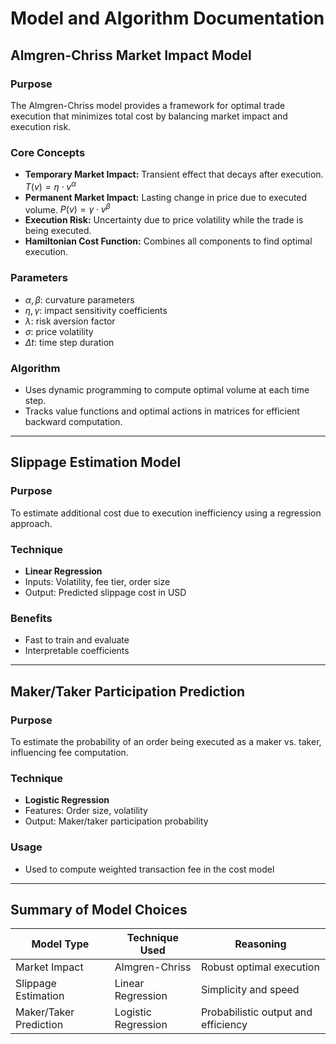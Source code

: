 # Model and Algorithm Documentation

##  Almgren-Chriss Market Impact Model

### Purpose

The Almgren-Chriss model provides a framework for optimal trade execution that minimizes total cost by balancing market impact and execution risk.

### Core Concepts

* **Temporary Market Impact:** Transient effect that decays after execution.
  $T(v) = \eta \cdot v^\alpha$
* **Permanent Market Impact:** Lasting change in price due to executed volume.
  $P(v) = \gamma \cdot v^\beta$
* **Execution Risk:** Uncertainty due to price volatility while the trade is being executed.
* **Hamiltonian Cost Function:** Combines all components to find optimal execution.

### Parameters

* $\alpha, \beta$: curvature parameters
* $\eta, \gamma$: impact sensitivity coefficients
* $\lambda$: risk aversion factor
* $\sigma$: price volatility
* $\Delta t$: time step duration

### Algorithm

* Uses dynamic programming to compute optimal volume at each time step.
* Tracks value functions and optimal actions in matrices for efficient backward computation.

---

##  Slippage Estimation Model

### Purpose

To estimate additional cost due to execution inefficiency using a regression approach.

### Technique

* **Linear Regression**
* Inputs: Volatility, fee tier, order size
* Output: Predicted slippage cost in USD

### Benefits

* Fast to train and evaluate
* Interpretable coefficients

---

##  Maker/Taker Participation Prediction

### Purpose

To estimate the probability of an order being executed as a maker vs. taker, influencing fee computation.

### Technique

* **Logistic Regression**
* Features: Order size, volatility
* Output: Maker/taker participation probability

### Usage

* Used to compute weighted transaction fee in the cost model

---

## Summary of Model Choices

| Model Type             | Technique Used      | Reasoning                           |
| ---------------------- | ------------------- | ----------------------------------- |
| Market Impact          | Almgren-Chriss      | Robust optimal execution            |
| Slippage Estimation    | Linear Regression   | Simplicity and speed                |
| Maker/Taker Prediction | Logistic Regression | Probabilistic output and efficiency |

